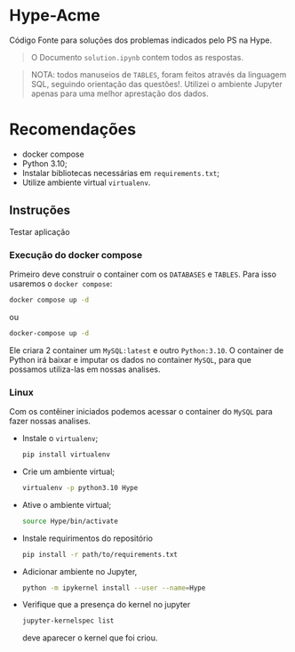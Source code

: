 # Hype-Acme
Código Fonte para soluções dos problemas indicados pelo PS na Hype.

> O Documento `solution.ipynb` contem todos as respostas.

> NOTA: todos manuseios de `TABLES`, foram feitos através da linguagem SQL, seguindo orientação das questões!. Utilizei o ambiente Jupyter apenas para uma melhor aprestação dos dados.



# Recomendações
- docker compose
- Python 3.10;
- Instalar bibliotecas necessárias em `requirements.txt`;
- Utilize ambiente virtual `virtualenv`.

## Instruções
Testar aplicação

### Execução do docker compose
Primeiro deve construir o container com os `DATABASES` e `TABLES`. Para isso usaremos o `docker compose`:

```bash
docker compose up -d
```
ou
```bash
docker-compose up -d
```
Ele criara 2 container um `MySQL:latest` e outro `Python:3.10`. O container de Python irá baixar e imputar os dados no container `MySQL`, para que possamos utiliza-las em nossas analises.
### Linux
Com os contêiner iniciados podemos acessar o container do `MySQL` para fazer nossas analises.

- Instale o `virtualenv`;
    ```bash
    pip install virtualenv
    ```
- Crie um ambiente virtual;
    ```bash
    virtualenv -p python3.10 Hype 
    ```
- Ative o ambiente virtual;
    ```bash
    source Hype/bin/activate
    ```
- Instale requirimentos do repositório
    ```bash
    pip install -r path/to/requirements.txt
    ```
- Adicionar ambiente no Jupyter,
    ```bash
    python -m ipykernel install --user --name=Hype
    ```
- Verifique que a presença do kernel no jupyter
    ```bash
    jupyter-kernelspec list
    ```
    deve aparecer o kernel que foi criou.